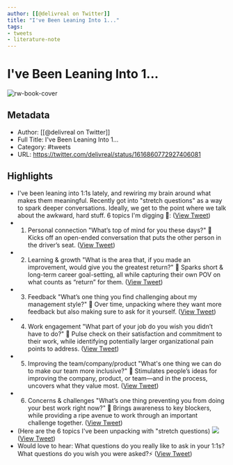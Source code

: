 ```yaml
---
author: [[@delivreal on Twitter]]
title: "I've Been Leaning Into 1..."
tags: 
- tweets
- literature-note
---
```

# I've Been Leaning Into 1...

![rw-book-cover](https://pbs.twimg.com/profile_images/1515733057164267531/0RhPuRZt.jpg)

## Metadata
- Author: [[@delivreal on Twitter]]
- Full Title: I've Been Leaning Into 1...
- Category: #tweets
- URL: https://twitter.com/delivreal/status/1616860772927406081

## Highlights
- I've been leaning into 1:1s lately, and rewiring my brain around what makes them meaningful.
  Recently got into "stretch questions" as a way to spark deeper conversations. Ideally, we get to the point where we talk about the awkward, hard stuff.
  6 topics I'm digging 🧵: ([View Tweet](https://twitter.com/delivreal/status/1616860772927406081))
- 1. Personal connection
  "What’s top of mind for you these days?"
  🎯 Kicks off an open-ended conversation that puts the other person in the driver’s seat. ([View Tweet](https://twitter.com/delivreal/status/1616860774261002241))
- 2. Learning & growth
  "What is the area that, if you made an improvement, would give you the greatest return?"
  🎯 Sparks short & long-term career goal-setting, all while capturing their own POV on what counts as “return” for them. ([View Tweet](https://twitter.com/delivreal/status/1616860775464816641))
- 3. Feedback
  "What’s one thing you find challenging about my management style?"
  🎯 Over time, unpacking where they want more feedback but also making sure to ask for it yourself. ([View Tweet](https://twitter.com/delivreal/status/1616860776643411968))
- 4. Work engagement
  "What part of your job do you wish you didn’t have to do?"
  🎯 Pulse check on their satisfaction and commitment to their work, while identifying potentially larger organizational pain points to address. ([View Tweet](https://twitter.com/delivreal/status/1616860777788350467))
- 5. Improving the team/company/product
  "What's one thing we can do to make our team more inclusive?"
  🎯 Stimulates people’s ideas for improving the company, product, or team—and in the process, uncovers what they value most. ([View Tweet](https://twitter.com/delivreal/status/1616860779059318784))
- 6. Concerns & challenges
  "What’s one thing preventing you from doing your best work right now?"
  🎯 Brings awareness to key blockers, while providing a ripe avenue to work through an important challenge together. ([View Tweet](https://twitter.com/delivreal/status/1616860780477177856))
- (Here are the 6 topics I've been unpacking with "stretch questions) 
  ![](https://pbs.twimg.com/media/FnA70vCWYAEjyug.jpg) ([View Tweet](https://twitter.com/delivreal/status/1616860782863712256))
- Would love to hear: What questions do you really like to ask in your 1:1s? What questions do you wish you were asked?⚡️ ([View Tweet](https://twitter.com/delivreal/status/1616860785199747073))
